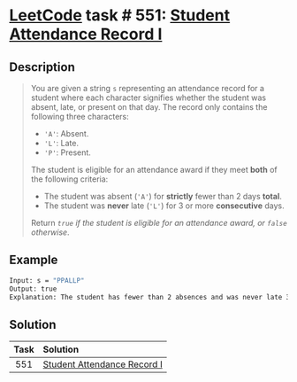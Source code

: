 # [LeetCode][leetcode] task # 551: [Student Attendance Record I][task]

Description
-----------

> You are given a string `s` representing an attendance record for a student
> where each character signifies whether the student was absent, late, or present on that day.
> The record only contains the following three characters:
> * `'A'`: Absent.
> * `'L'`: Late.
> * `'P'`: Present.
>
> The student is eligible for an attendance award if they meet **both** of the following criteria:
> * The student was absent (`'A'`) for **strictly** fewer than 2 days **total**.
> * The student was **never** late (`'L'`) for 3 or more **consecutive** days.
> 
> Return _`true` if the student is eligible for an attendance award, or `false` otherwise_.

Example
-------

```sh
Input: s = "PPALLP"
Output: true
Explanation: The student has fewer than 2 absences and was never late 3 or more consecutive days.
```

Solution
--------

| Task | Solution                                |
|:----:|:----------------------------------------|
| 551  | [Student Attendance Record I][solution] |


[leetcode]: <http://leetcode.com/>
[task]: <https://leetcode.com/problems/student-attendance-record-i/>
[solution]: <https://github.com/wellaxis/praxis-leetcode/blob/main/src/main/java/com/witalis/praxis/leetcode/task/h6/p551/option/Practice.java>

